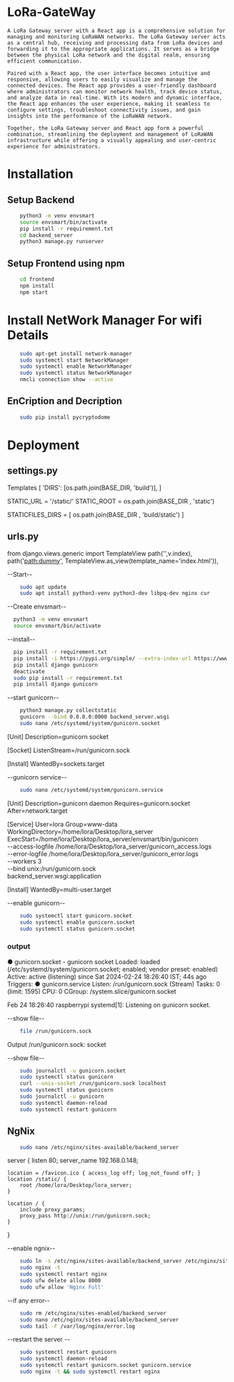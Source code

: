 # LoRa-GateWay
    A LoRa Gateway server with a React app is a comprehensive solution for managing and monitoring LoRaWAN networks. The LoRa Gateway server acts as a central hub, receiving and processing data from LoRa devices and forwarding it to the appropriate applications. It serves as a bridge between the physical LoRa network and the digital realm, ensuring efficient communication.

    Paired with a React app, the user interface becomes intuitive and responsive, allowing users to easily visualize and manage the connected devices. The React app provides a user-friendly dashboard where administrators can monitor network health, track device status, and analyze data in real-time. With its modern and dynamic interface, the React app enhances the user experience, making it seamless to configure settings, troubleshoot connectivity issues, and gain insights into the performance of the LoRaWAN network.

    Together, the LoRa Gateway server and React app form a powerful combination, streamlining the deployment and management of LoRaWAN infrastructure while offering a visually appealing and user-centric experience for administrators.


# Installation

## Setup Backend
```bash
    python3 -m venv envsmart
    source envsmart/bin/activate 
    pip install -r requirement.txt
    cd backend_server
    python3 manage.py runserver 
```

## Setup Frontend using npm
```bash
    cd frontend
    npm install
    npm start
```


# Install NetWork Manager For wifi Details
```bash
    sudo apt-get install network-manager
    sudo systemctl start NetworkManager
    sudo systemctl enable NetworkManager
    sudo systemctl status NetworkManager
    nmcli connection show --active
```


## EnCription and Decription

```bash
    sudo pip install pycryptodome
```

# Deployment

## settings.py
Templates [
    'DIRS':  [os.path.join(BASE_DIR, 'build')],
]

STATIC_URL = '/static/'
STATIC_ROOT = os.path.join(BASE_DIR , 'static')

STATICFILES_DIRS = [
    os.path.join(BASE_DIR , 'build/static')
]


## urls.py
from django.views.generic import TemplateView
path('',v.index),
path('<path:dummy>', TemplateView.as_view(template_name='index.html')),


--Start--
```bash
    sudo apt update
    sudo apt install python3-venv python3-dev libpq-dev nginx cur
```

--Create envsmart--
```bash
  python3 -m venv envsmart
  source envsmart/bin/activate
```

--install--
```bash
  pip install -r requirement.txt
  pip install -i https://pypi.org/simple/ --extra-index-url https://www.piwheels.org/simple/ -r requirements.txt
  pip install django gunicorn
  deactivate
  sudo pip install -r requirement.txt
  pip install django gunicorn
```

--start gunicorn--
```bash
    python3 manage.py collectstatic
    gunicorn --bind 0.0.0.0:8000 backend_server.wsgi
    sudo nano /etc/systemd/system/gunicorn.socket
```

[Unit]
Description=gunicorn socket

[Socket]
ListenStream=/run/gunicorn.sock

[Install]
WantedBy=sockets.target

--gunicorn service--
```bash
    sudo nano /etc/systemd/system/gunicorn.service
```

[Unit]
Description=gunicorn daemon
Requires=gunicorn.socket
After=network.target

[Service]
User=lora
Group=www-data
WorkingDirectory=/home/lora/Desktop/lora_server
ExecStart=/home/lora/Desktop/lora_server/envsmart/bin/gunicorn \
          --access-logfile /home/lora/Desktop/lora_server/gunicorn_access.logs\
          --error-logfile /home/lora/Desktop/lora_server/gunicorn_error.logs\
          --workers 3 \
          --bind unix:/run/gunicorn.sock \
          backend_server.wsgi:application

[Install]
WantedBy=multi-user.target

--enable gunicorn--
```bash
    sudo systemctl start gunicorn.socket
    sudo systemctl enable gunicorn.socket
    sudo systemctl status gunicorn.socket
```

### output
● gunicorn.socket - gunicorn socket
     Loaded: loaded (/etc/systemd/system/gunicorn.socket; enabled; vendor preset: enabled)
     Active: active (listening) since Sat 2024-02-24 18:26:40 IST; 44s ago
   Triggers: ● gunicorn.service
     Listen: /run/gunicorn.sock (Stream)
      Tasks: 0 (limit: 1595)
        CPU: 0
     CGroup: /system.slice/gunicorn.socket

Feb 24 18:26:40 raspberrypi systemd[1]: Listening on gunicorn socket.


--show file--
```bash
    file /run/gunicorn.sock
```

Output
/run/gunicorn.sock: socket

--show file--
```bash
    sudo journalctl -u gunicorn.socket
    sudo systemctl status gunicorn
    curl --unix-socket /run/gunicorn.sock localhost
    sudo systemctl status gunicorn
    sudo journalctl -u gunicorn
    sudo systemctl daemon-reload
    sudo systemctl restart gunicorn
```

## NgNix
```bash
    sudo nano /etc/nginx/sites-available/backend_server 
```

server {
    listen 80;
    server_name 192.168.0.148;

    location = /favicon.ico { access_log off; log_not_found off; }
    location /static/ {
        root /home/lora/Desktop/lora_server;
    }

    location / {
        include proxy_params;
        proxy_pass http://unix:/run/gunicorn.sock;
    }
}

--enable ngnix--
```bash
    sudo ln -s /etc/nginx/sites-available/backend_server /etc/nginx/sites-enabled
    sudo nginx -t
    sudo systemctl restart nginx
    sudo ufw delete allow 8000
    sudo ufw allow 'Nginx Full'
```

--if any error--

```bash 
    sudo rm /etc/nginx/sites-enabled/backend_server
    sudo nano /etc/nginx/sites-available/backend_server
    sudo tail -F /var/log/nginx/error.log
``` 

--restart the server --

```bash
    sudo systemctl restart gunicorn
    sudo systemctl daemon-reload
    sudo systemctl restart gunicorn.socket gunicorn.service
    sudo nginx -t && sudo systemctl restart nginx
```
